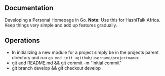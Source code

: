 ## Documentation
Developing a Personal Homepage in Go. 
**Note:** Use this for HashiTalk Africa. Keep things very simple and add up features gradually.

**Operations**
---
- In initializing a new module for a project simply be in the projects parent directory and run `go mod init <github/username/projectname>`
- git add README.md && git commit -m "initial commit"
- git branch develop && git checkout develop